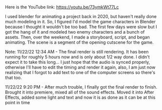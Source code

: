 Here is the YouTube link: https://youtu.be/73ymkWt77Lc

I used blender for animating a project back in 2020, but haven't really done much modeling in it. So, I figured I'd model the game characters in Blender because I thought it wouldn't be too bad. The first few days were slow but I got the hang of it and modeled two enemy characters and a bunch of assets. Then, over the weekend, I made a storyboard, script, and began animating. The scene is a segment of the opening cutscene for the game. 

Note: 11/22/22 12:34 AM - The final render is still rendering. It has been running for roughly 5 hours now and is only about 1/2 way done. I didn't expect it to take this long... I just hope that the audio is synced properly, otherwise I'll have to edit the timing and render it again, also, I am just now realizing that I forgot to add text to one of the computer screens so there's that too. 

11/22/22 9:20 PM - After much trouble, I finally got the final render to finish. Brought it into premiere, mixed all of the sound effects. Moved it into After Effects, added some light and text and now it is as done as it can be at this point in time